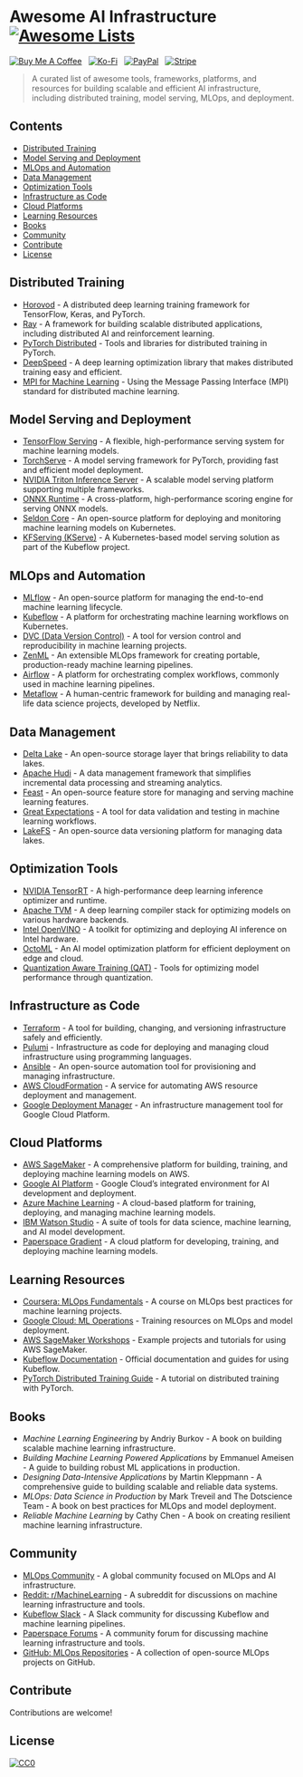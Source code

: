 # Awesome AI Infrastructure [![Awesome Lists](https://srv-cdn.himpfen.io/badges/awesome-lists/awesomelists-flat.svg)](https://github.com/awesomelistsio/awesome)

[![Buy Me A Coffee](https://srv-cdn.himpfen.io/badges/buymeacoffee/buymeacoffee-flat.svg)](https://tinyurl.com/2h9aktmd) &nbsp; [![Ko-Fi](https://srv-cdn.himpfen.io/badges/kofi/kofi-flat.svg)](https://tinyurl.com/d4xnrptz) &nbsp; [![PayPal](https://srv-cdn.himpfen.io/badges/paypal/paypal-flat.svg)](https://tinyurl.com/mr22naua) &nbsp; [![Stripe](https://srv-cdn.himpfen.io/badges/stripe/stripe-flat.svg)](https://tinyurl.com/e8ymxdw3)

> A curated list of awesome tools, frameworks, platforms, and resources for building scalable and efficient AI infrastructure, including distributed training, model serving, MLOps, and deployment.

## Contents

- [Distributed Training](#distributed-training)
- [Model Serving and Deployment](#model-serving-and-deployment)
- [MLOps and Automation](#mlops-and-automation)
- [Data Management](#data-management)
- [Optimization Tools](#optimization-tools)
- [Infrastructure as Code](#infrastructure-as-code)
- [Cloud Platforms](#cloud-platforms)
- [Learning Resources](#learning-resources)
- [Books](#books)
- [Community](#community)
- [Contribute](#contribute)
- [License](#license)

## Distributed Training

- [Horovod](https://horovod.ai/) - A distributed deep learning training framework for TensorFlow, Keras, and PyTorch.
- [Ray](https://www.ray.io/) - A framework for building scalable distributed applications, including distributed AI and reinforcement learning.
- [PyTorch Distributed](https://pytorch.org/tutorials/intermediate/ddp_tutorial.html) - Tools and libraries for distributed training in PyTorch.
- [DeepSpeed](https://www.deepspeed.ai/) - A deep learning optimization library that makes distributed training easy and efficient.
- [MPI for Machine Learning](https://www.mpich.org/) - Using the Message Passing Interface (MPI) standard for distributed machine learning.

## Model Serving and Deployment

- [TensorFlow Serving](https://www.tensorflow.org/tfx/guide/serving) - A flexible, high-performance serving system for machine learning models.
- [TorchServe](https://pytorch.org/serve/) - A model serving framework for PyTorch, providing fast and efficient model deployment.
- [NVIDIA Triton Inference Server](https://developer.nvidia.com/nvidia-triton-inference-server) - A scalable model serving platform supporting multiple frameworks.
- [ONNX Runtime](https://onnxruntime.ai/) - A cross-platform, high-performance scoring engine for serving ONNX models.
- [Seldon Core](https://www.seldon.io/tech/products/core/) - An open-source platform for deploying and monitoring machine learning models on Kubernetes.
- [KFServing (KServe)](https://kserve.github.io/website/) - A Kubernetes-based model serving solution as part of the Kubeflow project.

## MLOps and Automation

- [MLflow](https://mlflow.org/) - An open-source platform for managing the end-to-end machine learning lifecycle.
- [Kubeflow](https://www.kubeflow.org/) - A platform for orchestrating machine learning workflows on Kubernetes.
- [DVC (Data Version Control)](https://dvc.org/) - A tool for version control and reproducibility in machine learning projects.
- [ZenML](https://zenml.io/) - An extensible MLOps framework for creating portable, production-ready machine learning pipelines.
- [Airflow](https://airflow.apache.org/) - A platform for orchestrating complex workflows, commonly used in machine learning pipelines.
- [Metaflow](https://metaflow.org/) - A human-centric framework for building and managing real-life data science projects, developed by Netflix.

## Data Management

- [Delta Lake](https://delta.io/) - An open-source storage layer that brings reliability to data lakes.
- [Apache Hudi](https://hudi.apache.org/) - A data management framework that simplifies incremental data processing and streaming analytics.
- [Feast](https://feast.dev/) - An open-source feature store for managing and serving machine learning features.
- [Great Expectations](https://greatexpectations.io/) - A tool for data validation and testing in machine learning workflows.
- [LakeFS](https://lakefs.io/) - An open-source data versioning platform for managing data lakes.

## Optimization Tools

- [NVIDIA TensorRT](https://developer.nvidia.com/tensorrt) - A high-performance deep learning inference optimizer and runtime.
- [Apache TVM](https://tvm.apache.org/) - A deep learning compiler stack for optimizing models on various hardware backends.
- [Intel OpenVINO](https://docs.openvino.ai/latest/index.html) - A toolkit for optimizing and deploying AI inference on Intel hardware.
- [OctoML](https://octoml.ai/) - An AI model optimization platform for efficient deployment on edge and cloud.
- [Quantization Aware Training (QAT)](https://www.tensorflow.org/model_optimization) - Tools for optimizing model performance through quantization.

## Infrastructure as Code

- [Terraform](https://www.terraform.io/) - A tool for building, changing, and versioning infrastructure safely and efficiently.
- [Pulumi](https://www.pulumi.com/) - Infrastructure as code for deploying and managing cloud infrastructure using programming languages.
- [Ansible](https://www.ansible.com/) - An open-source automation tool for provisioning and managing infrastructure.
- [AWS CloudFormation](https://aws.amazon.com/cloudformation/) - A service for automating AWS resource deployment and management.
- [Google Deployment Manager](https://cloud.google.com/deployment-manager) - An infrastructure management tool for Google Cloud Platform.

## Cloud Platforms

- [AWS SageMaker](https://aws.amazon.com/sagemaker/) - A comprehensive platform for building, training, and deploying machine learning models on AWS.
- [Google AI Platform](https://cloud.google.com/ai-platform) - Google Cloud’s integrated environment for AI development and deployment.
- [Azure Machine Learning](https://azure.microsoft.com/en-us/services/machine-learning/) - A cloud-based platform for training, deploying, and managing machine learning models.
- [IBM Watson Studio](https://www.ibm.com/cloud/watson-studio) - A suite of tools for data science, machine learning, and AI model development.
- [Paperspace Gradient](https://gradient.paperspace.com/) - A cloud platform for developing, training, and deploying machine learning models.

## Learning Resources

- [Coursera: MLOps Fundamentals](https://www.coursera.org/specializations/mlops-fundamentals) - A course on MLOps best practices for machine learning projects.
- [Google Cloud: ML Operations](https://cloud.google.com/learn/training/ai-ml-operations) - Training resources on MLOps and model deployment.
- [AWS SageMaker Workshops](https://sagemaker-examples.readthedocs.io/en/latest/) - Example projects and tutorials for using AWS SageMaker.
- [Kubeflow Documentation](https://www.kubeflow.org/docs/) - Official documentation and guides for using Kubeflow.
- [PyTorch Distributed Training Guide](https://pytorch.org/tutorials/intermediate/ddp_tutorial.html) - A tutorial on distributed training with PyTorch.

## Books

- *Machine Learning Engineering* by Andriy Burkov - A book on building scalable machine learning infrastructure.
- *Building Machine Learning Powered Applications* by Emmanuel Ameisen - A guide to building robust ML applications in production.
- *Designing Data-Intensive Applications* by Martin Kleppmann - A comprehensive guide to building scalable and reliable data systems.
- *MLOps: Data Science in Production* by Mark Treveil and The Dotscience Team - A book on best practices for MLOps and model deployment.
- *Reliable Machine Learning* by Cathy Chen - A book on creating resilient machine learning infrastructure.

## Community

- [MLOps Community](https://mlops.community/) - A global community focused on MLOps and AI infrastructure.
- [Reddit: r/MachineLearning](https://www.reddit.com/r/MachineLearning/) - A subreddit for discussions on machine learning infrastructure and tools.
- [Kubeflow Slack](https://kubeflow.slack.com/) - A Slack community for discussing Kubeflow and machine learning pipelines.
- [Paperspace Forums](https://forums.paperspace.com/) - A community forum for discussing machine learning infrastructure and tools.
- [GitHub: MLOps Repositories](https://github.com/topics/mlops) - A collection of open-source MLOps projects on GitHub.

## Contribute

Contributions are welcome!

## License

[![CC0](https://mirrors.creativecommons.org/presskit/buttons/88x31/svg/by-sa.svg)](http://creativecommons.org/licenses/by-sa/4.0/)
